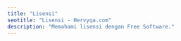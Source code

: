 ```yaml
---
title: "Lisensi"
seotitle: "Lisensi - Hervyqa.com"
description: "Memahami lisensi dengan Free Software."
---
```

